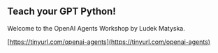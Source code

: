 ## Teach your GPT Python!

Welcome to the OpenAI Agents Workshop by Ludek Matyska.

[https://tinyurl.com/openai-agents](https://tinyurl.com/openai-agents)